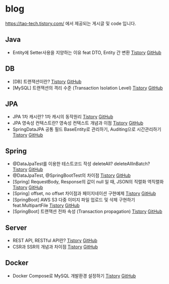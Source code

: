 # blog

https://tao-tech.tistory.com/ 에서 제공되는 게시글 및 code 입니다.

## Java
- Entity에 Setter사용을 지양하는 이유 feat DTO, Entity 간 변환 [Tistory](https://tao-tech.tistory.com/15) [GitHub](https://github.com/o-tao/blog/tree/main/java/Entity%EC%97%90%20Setter%EC%82%AC%EC%9A%A9%EC%9D%84%20%EC%A7%80%EC%96%91%ED%95%98%EB%8A%94%20%EC%9D%B4%EC%9C%A0%20feat%20DTO%2C%20Entity%20%EA%B0%84%20%EB%B3%80%ED%99%98)

## DB
- [DB] 트랜잭션이란? [Tistory](https://tao-tech.tistory.com/28) [GitHub](https://github.com/o-tao/blog/tree/main/db/%5BDB%5D%20%ED%8A%B8%EB%9E%9C%EC%9E%AD%EC%85%98%EC%9D%B4%EB%9E%80%3F)
- [MySQL] 트랜잭션의 격리 수준 (Transaction Isolation Level) [Tistory](https://tao-tech.tistory.com/29) [GitHub](https://github.com/o-tao/blog/tree/main/db/%5BMySQL%5D%20%ED%8A%B8%EB%9E%9C%EC%9E%AD%EC%85%98%EC%9D%98%20%EA%B2%A9%EB%A6%AC%20%EC%88%98%EC%A4%80%20(Isolation%20Level))

## JPA

- JPA 1차 캐시란? 1차 캐시의 동작원리 [Tistory](https://tao-tech.tistory.com/7) [GitHub](https://github.com/o-tao/blog/tree/main/jpa/JPA1%EC%B0%A8%EC%BA%90%EC%8B%9C%EB%8F%99%EC%9E%91%EC%9B%90%EB%A6%AC)
- JPA 영속성 컨텍스트란? 영속성 컨텍스트 개념과 이점 [Tistory](https://tao-tech.tistory.com/8) [GitHub](https://github.com/o-tao/blog/tree/main/jpa/JPA%20%EC%98%81%EC%86%8D%EC%84%B1%EC%BB%A8%ED%85%8D%EC%8A%A4%ED%8A%B8%20%EA%B0%9C%EB%85%90%EA%B3%BC%20%EC%9D%B4%EC%A0%90)
- SpringDataJPA 공통 필드 BaseEntity로 관리하기, Auditing으로 시간관리하기 [Tistory](https://tao-tech.tistory.com/14) [GitHub](https://github.com/o-tao/blog/tree/main/jpa/%5BJPA%5D%20SpringDataJPA%20%EA%B3%B5%ED%86%B5%20%ED%95%84%EB%93%9C%20BaseEntity%EB%A1%9C%20%EA%B4%80%EB%A6%AC%ED%95%98%EA%B8%B0%2C%20Auditing%EC%9C%BC%EB%A1%9C%20%EC%8B%9C%EA%B0%84%EA%B4%80%EB%A6%AC%ED%95%98%EA%B8%B0)

## Spring

- @DataJpaTest를 이용한 테스트코드 작성 deleteAll? deleteAllInBatch? [Tistory](https://tao-tech.tistory.com/9) [GitHub](https://github.com/o-tao/blog/tree/main/springboot/%40DataJpaTest%EB%A5%BC%20%EC%9D%B4%EC%9A%A9%ED%95%9C%20%ED%85%8C%EC%8A%A4%ED%8A%B8%EC%BD%94%EB%93%9C%20%EC%9E%91%EC%84%B1%20deleteAll%20deleteAllInBatch)
- @DataJpaTest, @SpringBootTest의 차이점 [Tistory](https://tao-tech.tistory.com/10) [GitHub](https://github.com/o-tao/blog/tree/main/springBoot/DataJpaTest%EC%99%80%20SpringBootTest%EC%9D%98%20%EC%B0%A8%EC%9D%B4%EC%A0%90)
- [Spring] RequestBody, Response의 값이 null 일 때, JSON의 직렬화 역직렬화 [Tistory](https://tao-tech.tistory.com/16) [GitHub](https://github.com/o-tao/blog/tree/main/spring/%5BSpring%5D%20RequestBody%2C%20Response%EC%9D%98%20%EA%B0%92%EC%9D%B4%20null%20%EC%9D%BC%20%EB%95%8C%2C%20JSON%EC%9D%98%20%EC%A7%81%EB%A0%AC%ED%99%94%20%EC%97%AD%EC%A7%81%EB%A0%AC%ED%99%94)
- [Spring] offset, no offset 차이점과 페이지네이션 구현예제 [Tistory](https://tao-tech.tistory.com/17) [GitHub](https://github.com/o-tao/blog/tree/main/spring/%5BSpring%5D%20offset%2C%20no%20offset%20%EC%B0%A8%EC%9D%B4%EC%A0%90%EA%B3%BC%20%ED%8E%98%EC%9D%B4%EC%A7%80%EB%84%A4%EC%9D%B4%EC%85%98%20%EA%B5%AC%ED%98%84%EC%98%88%EC%A0%9C)
- [SpringBoot] AWS S3 다중 이미지 파일 업로드 및 삭제 구현하기 feat.MultipartFile [Tistory](https://tao-tech.tistory.com/27) [GitHub](https://github.com/o-tao/blog/tree/main/spring/%5BSpring%20Boot%5D%20AWS%20S3%20%EB%8B%A4%EC%A4%91%20%EC%9D%B4%EB%AF%B8%EC%A7%80%20%ED%8C%8C%EC%9D%BC%20%EC%97%85%EB%A1%9C%EB%93%9C%20%EB%B0%8F%20%EC%82%AD%EC%A0%9C%20%EA%B5%AC%ED%98%84%ED%95%98%EA%B8%B0%20feat.MultipartFile)
- [SpringBoot] 트랜잭션 전파 속성 (Transaction propagation) [Tistory](https://tao-tech.tistory.com/30) [GitHub](https://github.com/o-tao/blog/tree/main/spring/%5BSpring%20Boot%5D%20%ED%8A%B8%EB%9E%9C%EC%9E%AD%EC%85%98%20%EC%A0%84%ED%8C%8C%20%EC%86%8D%EC%84%B1%20(Transaction%20propagation))

## Server

- REST API, RESTful API란? [Tistory](https://tao-tech.tistory.com/11) [GitHub](https://github.com/o-tao/blog/tree/main/server/REST%20API%2C%20RESTful%20API%EB%9E%80%3F)
- CSR과 SSR의 개념과 차이점 [Tistory](https://tao-tech.tistory.com/13) [GitHub](https://github.com/o-tao/blog/tree/main/server/CSR%EA%B3%BC%20SSR%EC%9D%98%20%EA%B0%9C%EB%85%90%EA%B3%BC%20%EC%B0%A8%EC%9D%B4%EC%A0%90)

## Docker

- Docker Compose로 MySQL 개발환경 설정하기 [Tistory](https://tao-tech.tistory.com/12) [GitHub](https://github.com/o-tao/blog/tree/main/docker/Docker%20Compose%EB%A1%9C%20MySQL%20%EA%B0%9C%EB%B0%9C%ED%99%98%EA%B2%BD%20%EC%84%A4%EC%A0%95%ED%95%98%EA%B8%B0)
